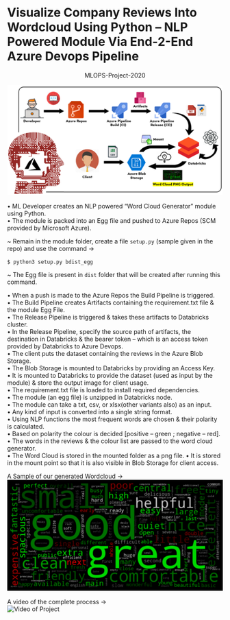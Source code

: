 # Visualize Company Reviews Into Wordcloud Using Python – NLP Powered Module Via End-2-End Azure Devops Pipeline

<p align="center">
MLOPS-Project-2020
 </p>

![MLOPS Project Design Architecture](https://github.com/Dakshjain1/MLOPS-Project-2020/raw/main/mlops%20project.PNG)  

•	ML Developer creates an NLP powered “Word Cloud Generator” module using Python.     
•	The module is packed into an Egg file and pushed to Azure Repos (SCM provided by Microsoft Azure).      
 
   ~  Remain in the module folder, create a file `setup.py` (sample given in the repo) and use the command →  
```
$ python3 setup.py bdist_egg  
```
   ~  The Egg file is present in `dist` folder that will be created after running this command.   
     
•	When a push is made to the Azure Repos the Build Pipeline is triggered.   
•	The Build Pipeline creates Artifacts containing the requirement.txt file & the module Egg File.   
•	The Release Pipeline is triggered & takes these artifacts to Databricks cluster.  
•	In the Release Pipeline, specify the source path of artifacts, the destination in Databricks & the bearer token – which is an access token provided by Databricks to Azure Devops.  
•	The client puts the dataset containing the reviews in the Azure Blob Storage.  
•	The Blob Storage is mounted to Databricks by providing an Access Key.  
•	It is mounted to Databricks to provide the dataset (used as input by the module) & store the output image for client usage.  
•	The requirement.txt file is loaded to install required dependencies.   
•	The module (an egg file) is unzipped in Databricks node.  
•	The module can take a txt, csv, or xlsx(other variants also) as an input.  
•	Any kind of input is converted into a single string format.  
•	Using NLP functions the most frequent words are chosen & their polarity is calculated.  
•	Based on polarity the colour is decided [positive – green ; negative – red].  
•	The words in the reviews & the colour list are passed to the word cloud generator.  
•	The Word Cloud is stored in the mounted folder as a png file.
•	It is stored in the mount point so that it is also visible in Blob Storage for client access.

A Sample of our generated Wordcloud →   
![Wordcloud](https://github.com/Dakshjain1/MLOPS-Project-2020/raw/main/1.PNG)    

A video of the complete process →   
![Video of Project](https://drive.google.com/file/d/1S5YITLTI-Ex9PRG1jLQ5wUTk_Lr8MVrP/view?usp=sharing)  

